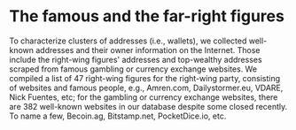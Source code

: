 # The famous and the far-right figures

To characterize clusters of addresses (i.e., wallets), we collected well-known addresses and their owner information on the Internet. Those include the right-wing figures' addresses and top-wealthy addresses scraped from famous gambling or currency exchange websites. We compiled a list of 47 right-wing figures for the right-wing party, consisting of websites and famous people, e.g., Amren.com, Dailystormer.eu, VDARE, Nick Fuentes, etc; for the gambling or currency exchange websites, there are 382 well-known websites in our database despite some closed recently. To name a few, Becoin.ag, Bitstamp.net, PocketDice.io, etc.
